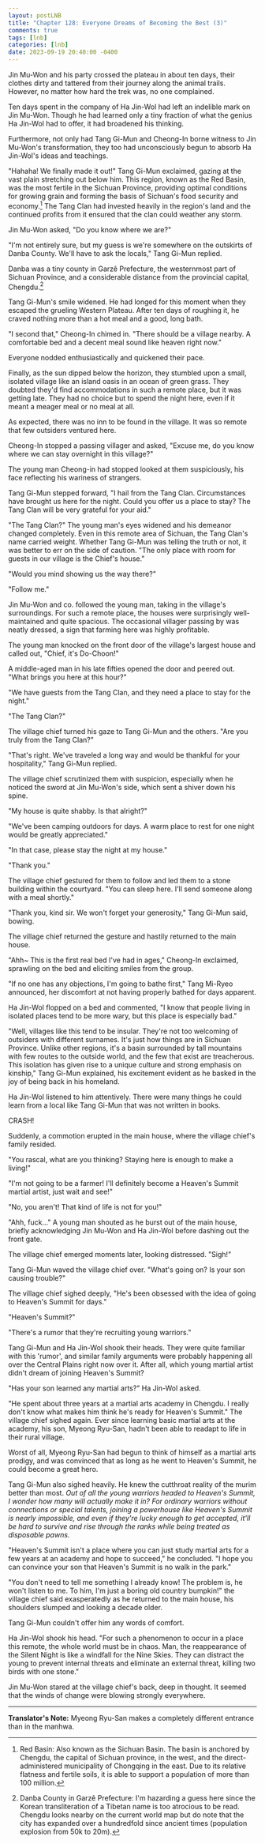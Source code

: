 ```yaml
---
layout: postLNB
title: "Chapter 128: Everyone Dreams of Becoming the Best (3)"
comments: true
tags: [lnb]
categories: [lnb]
date: 2023-09-19 20:40:00 -0400
---
```


Jin Mu-Won and his party crossed the plateau in about ten days, their clothes dirty and tattered from their journey along the animal trails. However, no matter how hard the trek was, no one complained.

Ten days spent in the company of Ha Jin-Wol had left an indelible mark on Jin Mu-Won. Though he had learned only a tiny fraction of what the genius Ha Jin-Wol had to offer, it had broadened his thinking.

Furthermore, not only had Tang Gi-Mun and Cheong-In borne witness to Jin Mu-Won's transformation, they too had unconsciously begun to absorb Ha Jin-Wol's ideas and teachings.

"Hahaha! We finally made it out!" Tang Gi-Mun exclaimed, gazing at the vast plain stretching out below him. This region, known as the Red Basin, was the most fertile in the Sichuan Province, providing optimal conditions for growing grain and forming the basis of Sichuan's food security and economy.[^1] The Tang Clan had invested heavily in the region's land and the continued profits from it ensured that the clan could weather any storm.

Jin Mu-Won asked, "Do you know where we are?"

"I'm not entirely sure, but my guess is we're somewhere on the outskirts of Danba County. We'll have to ask the locals," Tang Gi-Mun replied.

Danba was a tiny county in Garzê Prefecture, the westernmost part of Sichuan Province, and a considerable distance from the provincial capital, Chengdu.[^2]

Tang Gi-Mun's smile widened. He had longed for this moment when they escaped the grueling Western Plateau. After ten days of roughing it, he craved nothing more than a hot meal and a good, long bath.

"I second that," Cheong-In chimed in. "There should be a village nearby. A comfortable bed and a decent meal sound like heaven right now."

Everyone nodded enthusiastically and quickened their pace. 

Finally, as the sun dipped below the horizon, they stumbled upon a small, isolated village like an island oasis in an ocean of green grass. They doubted they'd find accommodations in such a remote place, but it was getting late. They had no choice but to spend the night here, even if it meant a meager meal or no meal at all.

As expected, there was no inn to be found in the village. It was so remote that few outsiders ventured here.

Cheong-In stopped a passing villager and asked, "Excuse me, do you know where we can stay overnight in this village?"

The young man Cheong-in had stopped looked at them suspiciously, his face reflecting his wariness of strangers. 

Tang Gi-Mun stepped forward, "I hail from the Tang Clan. Circumstances have brought us here for the night. Could you offer us a place to stay? The Tang Clan will be very grateful for your aid."

"The Tang Clan?" The young man's eyes widened and his demeanor changed completely. Even in this remote area of Sichuan, the Tang Clan's name carried weight. Whether Tang Gi-Mun was telling the truth or not, it was better to err on the side of caution. "The only place with room for guests in our village is the Chief's house."

"Would you mind showing us the way there?"

"Follow me."

Jin Mu-Won and co. followed the young man, taking in the village's surroundings. For such a remote place, the houses were surprisingly well-maintained and quite spacious. The occasional villager passing by was neatly dressed, a sign that farming here was highly profitable.

The young man knocked on the front door of the village's largest house and called out, "Chief, it's Do-Choon!"

A middle-aged man in his late fifties opened the door and peered out. "What brings you here at this hour?"

"We have guests from the Tang Clan, and they need a place to stay for the night."

"The Tang Clan?"

The village chief turned his gaze to Tang Gi-Mun and the others. "Are you truly from the Tang Clan?"

"That's right. We've traveled a long way and would be thankful for your hospitality," Tang Gi-Mun replied.

The village chief scrutinized them with suspicion, especially when he noticed the sword at Jin Mu-Won's side, which sent a shiver down his spine.

"My house is quite shabby. Is that alright?"

"We've been camping outdoors for days. A warm place to rest for one night would be greatly appreciated."

"In that case, please stay the night at my house."

"Thank you."

The village chief gestured for them to follow and led them to a stone building within the courtyard. "You can sleep here. I'll send someone along with a meal shortly."

"Thank you, kind sir. We won't forget your generosity," Tang Gi-Mun said, bowing.

The village chief returned the gesture and hastily returned to the main house.

"Ahh~ This is the first real bed I've had in ages," Cheong-In exclaimed, sprawling on the bed and eliciting smiles from the group.

"If no one has any objections, I'm going to bathe first," Tang Mi-Ryeo announced, her discomfort at not having properly bathed for days apparent.

Ha Jin-Wol flopped on a bed and commented, "I know that people living in isolated places tend to be more wary, but this place is especially bad."

"Well, villages like this tend to be insular. They're not too welcoming of outsiders with different surnames. It's just how things are in Sichuan Province. Unlike other regions, it's a basin surrounded by tall mountains with few routes to the outside world, and the few that exist are treacherous. This isolation has given rise to a unique culture and strong emphasis on kinship," Tang Gi-Mun explained, his excitement evident as he basked in the joy of being back in his homeland.

Ha Jin-Wol listened to him attentively. There were many things he could learn from a local like Tang Gi-Mun that was not written in books.

CRASH!

Suddenly, a commotion erupted in the main house, where the village chief's family resided.

"You rascal, what are you thinking? Staying here is enough to make a living!"

"I'm not going to be a farmer! I'll definitely become a Heaven's Summit martial artist, just wait and see!"

"No, you aren't! That kind of life is not for you!"

"Ahh, fuck…" A young man shouted as he burst out of the main house, briefly acknowledging Jin Mu-Won and Ha Jin-Wol before dashing out the front gate.

The village chief emerged moments later, looking distressed. "Sigh!"

Tang Gi-Mun waved the village chief over. "What's going on? Is your son causing trouble?"

The village chief sighed deeply, "He's been obsessed with the idea of going to Heaven's Summit for days."

"Heaven's Summit?"

"There's a rumor that they're recruiting young warriors."

Tang Gi-Mun and Ha Jin-Wol shook their heads. They were quite familiar with this 'rumor', and similar family arguments were probably happening all over the Central Plains right now over it. After all, which young martial artist didn't dream of joining Heaven's Summit?

"Has your son learned any martial arts?" Ha Jin-Wol asked.

"He spent about three years at a martial arts academy in Chengdu. I really don't know what makes him think he's ready for Heaven's Summit." The village chief sighed again. Ever since learning basic martial arts at the academy, his son, Myeong Ryu-San, hadn't been able to readapt to life in their rural village.

Worst of all, Myeong Ryu-San had begun to think of himself as a martial arts prodigy, and was convinced that as long as he went to Heaven's Summit, he could become a great hero.

Tang Gi-Mun also sighed heavily. He knew the cutthroat reality of the murim better than most. *Out of all the young warriors headed to Heaven's Summit, I wonder how many will actually make it in? For ordinary warriors without connections or special talents, joining a powerhouse like Heaven's Summit is nearly impossible, and even if they're lucky enough to get accepted, it'll be hard to survive and rise through the ranks while being treated as disposable pawns.*

"Heaven's Summit isn't a place where you can just study martial arts for a few years at an academy and hope to succeed," he concluded. "I hope you can convince your son that Heaven's Summit is no walk in the park."

"You don't need to tell me something I already know! The problem is, he won't listen to me. To him, I'm just a boring old country bumpkin!" the village chief said exasperatedly as he returned to the main house, his shoulders slumped and looking a decade older.

Tang Gi-Mun couldn't offer him any words of comfort.

Ha Jin-Wol shook his head. "For such a phenomenon to occur in a place this remote, the whole world must be in chaos. Man, the reappearance of the Silent Night is like a windfall for the Nine Skies. They can distract the young to prevent internal threats and eliminate an external threat, killing two birds with one stone."

Jin Mu-Won stared at the village chief's back, deep in thought. It seemed that the winds of change were blowing strongly everywhere.

---

**Translator's Note:** Myeong Ryu-San makes a completely different entrance than in the manhwa.

[^1]: Red Basin: Also known as the Sichuan Basin. The basin is anchored by Chengdu, the capital of Sichuan province, in the west, and the direct-administered municipality of Chongqing in the east. Due to its relative flatness and fertile soils, it is able to support a population of more than 100 million.
[^2]: Danba County in Garzê Prefecture: I'm hazarding a guess here since the Korean transliteration of a Tibetan name is too atrocious to be read. Chengdu looks nearby on the current world map but do note that the city has expanded over a hundredfold since ancient times (population explosion from 50k to 20m).
